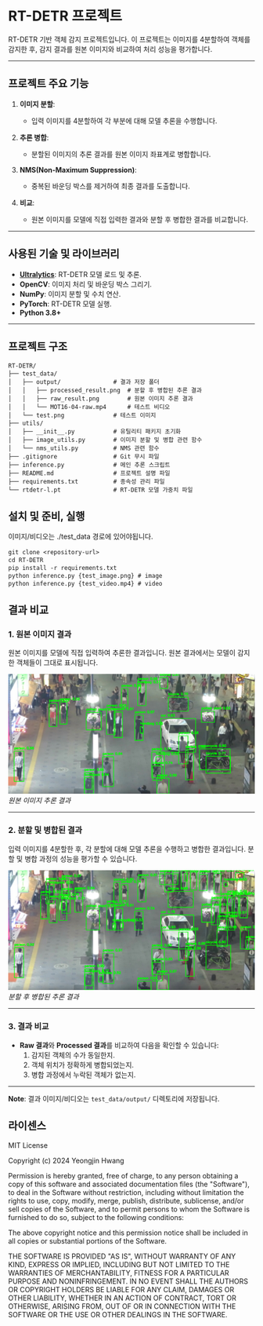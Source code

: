 # RT-DETR 프로젝트

RT-DETR 기반 객체 감지 프로젝트입니다. 이 프로젝트는 이미지를 4분할하여 객체를 감지한 후, 감지 결과를 원본 이미지와 비교하여 처리 성능을 평가합니다.

---

## **프로젝트 주요 기능**

1. **이미지 분할**:
   - 입력 이미지를 4분할하여 각 부분에 대해 모델 추론을 수행합니다.

2. **추론 병합**:
   - 분할된 이미지의 추론 결과를 원본 이미지 좌표계로 병합합니다.

3. **NMS(Non-Maximum Suppression)**:
   - 중복된 바운딩 박스를 제거하여 최종 결과를 도출합니다.

4. **비교**:
   - 원본 이미지를 모델에 직접 입력한 결과와 분할 후 병합한 결과를 비교합니다.

---

## **사용된 기술 및 라이브러리**

- **[Ultralytics](https://github.com/ultralytics/ultralytics)**: RT-DETR 모델 로드 및 추론.
- **OpenCV**: 이미지 처리 및 바운딩 박스 그리기.
- **NumPy**: 이미지 분할 및 수치 연산.
- **PyTorch**: RT-DETR 모델 실행.
- **Python 3.8+**

---

## **프로젝트 구조**

```plaintext
RT-DETR/
├── test_data/                
│   ├── output/               # 결과 저장 폴더
│   │   ├── processed_result.png  # 분할 후 병합된 추론 결과
│   │   ├── raw_result.png        # 원본 이미지 추론 결과
│   │   └── MOT16-04-raw.mp4      # 테스트 비디오
│   └── test.png              # 테스트 이미지
├── utils/
│   ├── __init__.py           # 유틸리티 패키지 초기화
│   ├── image_utils.py        # 이미지 분할 및 병합 관련 함수
│   └── nms_utils.py          # NMS 관련 함수
├── .gitignore                # Git 무시 파일
├── inference.py              # 메인 추론 스크립트
├── README.md                 # 프로젝트 설명 파일
├── requirements.txt          # 종속성 관리 파일
└── rtdetr-l.pt               # RT-DETR 모델 가중치 파일
```

## **설치 및 준비, 실행**
이미지/비디오는 ./test_data 경로에 있어야됩니다.
```
git clone <repository-url>
cd RT-DETR
pip install -r requirements.txt
python inference.py {test_image.png} # image
python inference.py {test_video.mp4} # video
```

## **결과 비교**

### **1. 원본 이미지 결과**
원본 이미지를 모델에 직접 입력하여 추론한 결과입니다. 원본 결과에서는 모델이 감지한 객체들이 그대로 표시됩니다.

![Raw Result](test_data/output/raw_result.png)
_원본 이미지 추론 결과_

---

### **2. 분할 및 병합된 결과**
입력 이미지를 4분할한 후, 각 분할에 대해 모델 추론을 수행하고 병합한 결과입니다. 분할 및 병합 과정의 성능을 평가할 수 있습니다.

![Processed Result](test_data/output/processed_result.png)
_분할 후 병합된 추론 결과_

---

### **3. 결과 비교**
- **Raw 결과**와 **Processed 결과**를 비교하여 다음을 확인할 수 있습니다:
  1. 감지된 객체의 수가 동일한지.
  2. 객체 위치가 정확하게 병합되었는지.
  3. 병합 과정에서 누락된 객체가 없는지.

---

**Note**: 결과 이미지/비디오는 `test_data/output/` 디렉토리에 저장됩니다.

## **라이센스**

MIT License

Copyright (c) 2024 Yeongjin Hwang

Permission is hereby granted, free of charge, to any person obtaining a copy
of this software and associated documentation files (the "Software"), to deal
in the Software without restriction, including without limitation the rights
to use, copy, modify, merge, publish, distribute, sublicense, and/or sell
copies of the Software, and to permit persons to whom the Software is
furnished to do so, subject to the following conditions:

The above copyright notice and this permission notice shall be included in all
copies or substantial portions of the Software.

THE SOFTWARE IS PROVIDED "AS IS", WITHOUT WARRANTY OF ANY KIND, EXPRESS OR
IMPLIED, INCLUDING BUT NOT LIMITED TO THE WARRANTIES OF MERCHANTABILITY,
FITNESS FOR A PARTICULAR PURPOSE AND NONINFRINGEMENT. IN NO EVENT SHALL THE
AUTHORS OR COPYRIGHT HOLDERS BE LIABLE FOR ANY CLAIM, DAMAGES OR OTHER
LIABILITY, WHETHER IN AN ACTION OF CONTRACT, TORT OR OTHERWISE, ARISING FROM,
OUT OF OR IN CONNECTION WITH THE SOFTWARE OR THE USE OR OTHER DEALINGS IN THE
SOFTWARE.